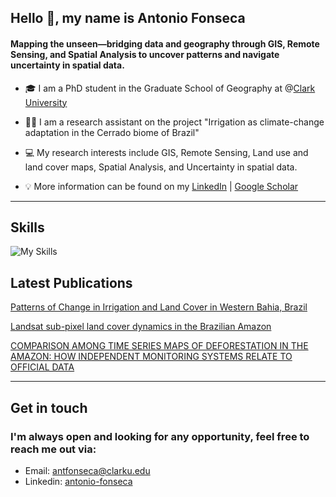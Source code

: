 ## **Hello 👋, my name is Antonio Fonseca**


#### **Mapping the unseen—bridging data and geography through GIS, Remote Sensing, and Spatial Analysis to uncover patterns and navigate uncertainty in spatial data.** 
+ 🎓 I am a PhD student in the Graduate School of Geography at @[Clark University](https://www.clarku.edu/departments/geography/)

+ 👨‍💻 I am a research assistant on the project "Irrigation as climate-change adaptation in the Cerrado biome of Brazil"

+ 💻 My research interests include GIS, Remote Sensing, Land use and land cover maps, Spatial Analysis, and Uncertainty in spatial data.

+ 💡 More information can be found on my [LinkedIn](https://www.linkedin.com/in/antonio-fonseca-3a12054b/) | [Google Scholar](https://scholar.google.com/citations?user=ov2hKjYAAAAJ&hl=en)

---

## **Skills**
![My Skills](https://skillicons.dev/icons?i=js,py,r,colab)

## Latest Publications

[Patterns of Change in Irrigation and Land Cover in Western Bahia, Brazil](https://aag.secure-platform.com/aag2024/gallery/rounds/74/details/50856)

[Landsat sub-pixel land cover dynamics in the Brazilian Amazon](https://www.frontiersin.org/journals/forests-and-global-change/articles/10.3389/ffgc.2023.1294552/full)

[COMPARISON AMONG TIME SERIES MAPS OF DEFORESTATION IN THE AMAZON: HOW INDEPENDENT MONITORING SYSTEMS RELATE TO OFFICIAL DATA](https://proceedings.science/sbsr-2023/papers/comparison-among-time-series-maps-of-deforestation-in-the-amazon-how-independent?lang=en)


---

## Get in touch
### **I'm always open and looking for any opportunity, feel free to reach me out via:<br />**
- Email: [antfonseca@clarku.edu](mailto:antfonseca@clarku.edu)<br />
- Linkedin: [antonio-fonseca](https://www.linkedin.com/in/antonio-fonseca-3a12054b/)<br />








